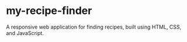 # my-recipe-finder
A responsive web application for finding recipes, built using HTML, CSS, and JavaScript.
